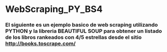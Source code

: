 # WebScraping_PY_BS4

### El siguiente es un ejemplo basico de web scraping utilizando PYTHON y la libreria BEAUTIFUL SOUP para obtener un listado de los libros rankeados con 4/5 estrellas desde el sitio http://books.toscrape.com/

